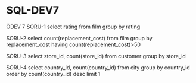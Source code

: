 # SQL-DEV7
ÖDEV 7
SORU-1
select rating from film group by rating

SORU-2
select count(replacement_cost) from film 
group by replacement_cost 
having count(replacement_cost)>50

SORU-3
select store_id, count(store_id) from customer group by store_id

SORU-4
select country_id, count(country_id) from city 
group by country_id order by count(country_id) desc limit 1
